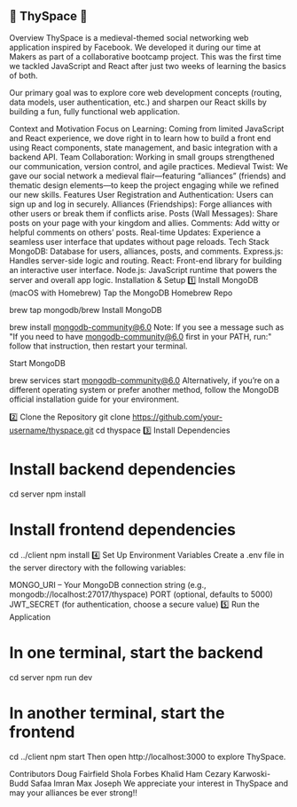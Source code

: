 ## 🏰 ThySpace 🏰
Overview
ThySpace is a medieval-themed social networking web application inspired by Facebook. We developed it during our time at Makers as part of a collaborative bootcamp project. This was the first time we tackled JavaScript and React after just two weeks of learning the basics of both.

Our primary goal was to explore core web development concepts (routing, data models, user authentication, etc.) and sharpen our React skills by building a fun, fully functional web application.

Context and Motivation
Focus on Learning: Coming from limited JavaScript and React experience, we dove right in to learn how to build a front end using React components, state management, and basic integration with a backend API.
Team Collaboration: Working in small groups strengthened our communication, version control, and agile practices.
Medieval Twist: We gave our social network a medieval flair—featuring “alliances” (friends) and thematic design elements—to keep the project engaging while we refined our new skills.
Features
User Registration and Authentication: Users can sign up and log in securely.
Alliances (Friendships): Forge alliances with other users or break them if conflicts arise.
Posts (Wall Messages): Share posts on your page with your kingdom and allies.
Comments: Add witty or helpful comments on others’ posts.
Real-time Updates: Experience a seamless user interface that updates without page reloads.
Tech Stack
MongoDB: Database for users, alliances, posts, and comments.
Express.js: Handles server-side logic and routing.
React: Front-end library for building an interactive user interface.
Node.js: JavaScript runtime that powers the server and overall app logic.
Installation & Setup
1️⃣ Install MongoDB (macOS with Homebrew)
Tap the MongoDB Homebrew Repo

brew tap mongodb/brew
Install MongoDB

brew install mongodb-community@6.0
Note: If you see a message such as
"If you need to have mongodb-community@6.0 first in your PATH, run:"
follow that instruction, then restart your terminal.

Start MongoDB

brew services start mongodb-community@6.0
Alternatively, if you’re on a different operating system or prefer another method, follow the MongoDB official installation guide for your environment.

2️⃣ Clone the Repository
git clone https://github.com/your-username/thyspace.git
cd thyspace
3️⃣ Install Dependencies
# Install backend dependencies
cd server
npm install

# Install frontend dependencies
cd ../client
npm install
4️⃣ Set Up Environment Variables
Create a .env file in the server directory with the following variables:

MONGO_URI – Your MongoDB connection string (e.g., mongodb://localhost:27017/thyspace)
PORT (optional, defaults to 5000)
JWT_SECRET (for authentication, choose a secure value)
5️⃣ Run the Application
# In one terminal, start the backend
cd server
npm run dev

# In another terminal, start the frontend
cd ../client
npm start
Then open http://localhost:3000 to explore ThySpace.

Contributors
Doug Fairfield
Shola Forbes
Khalid Ham
Cezary Karwoski-Budd
Safaa Imran
Max Joseph
We appreciate your interest in ThySpace and may your alliances be ever strong!!

